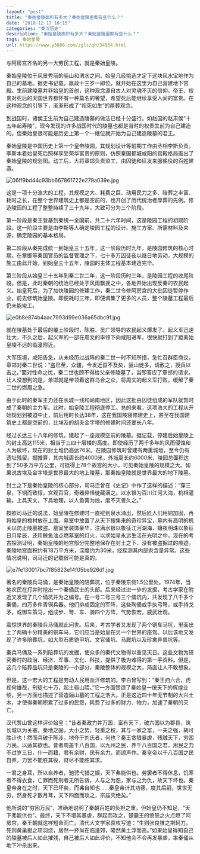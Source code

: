 ```yaml
---
layout: "post"
title: "秦始皇陵面积有多大？秦始皇陵里都有些什么？"
date: "2018-12-17 16:15"
categories: "秦汉历史"
description: "秦始皇陵面积有多大？秦始皇陵里都有些什么？"
tags: 秦始皇陵
url: https://www.y5000.com/zgls/qh/34954.html
---
```






与阿房宫齐名的另一大劳民工程，就是秦始皇陵。

秦始皇陵位于风景秀丽的骊山和渭水之间。始皇几经挑选才定下这块风水宝地作为自己的墓地。据史书记载，嬴政十三岁一即位，就开始在这里为自己营建地下宫殿。生前建陵墓并非始皇的首创，这种观念源自古人对灵魂不灭的信仰。帝王、权贵对死后的天国世界都怀有一种莫名的奢望，希望死后能继续享受人间的富贵。在这种观念的引导下，渐渐形成了“视死如生”的厚葬观念。

到战国时，诸侯王生前为自己建造陵墓的做法已经十分盛行。如赵国的赵肃侯“十五年起寿陵”，现今发现的许多战国时代的陵墓也都是当时的权贵生前为自己建造的。但秦始皇很可能是历史上第一个一继位就开始为自己建造陵墓的君王。

秦始皇陵是中国历史上第一个皇帝陵园，其规划设计等前期工作由丞相李斯负责。李斯本着始皇死后照样享受荣华富贵的原则，仿照秦国都城咸阳的宫殿格局画出了秦始皇陵的规划图。动工后，大将章邯负责监工，由囚徒和征发来服徭役的百姓建造。

![06ff9bd44c93bb667861722e279a039e.jpg](https://img.y5000.com/uploads/allimg/181018/06ff9bd44c93bb667861722e279a039e.jpg)

这是一项十分浩大的工程，其规模之大、耗费之巨、动用民力之多、陪葬之丰富、耗时之长，在整个世界建筑史上都是空前的，也开创了历代统治者厚葬的先例。修造陵园的工程了整整持续了三十九年，大致可分为三个阶段。

第一阶段是秦王登基到秦统一全国前，共二十六年时间，这是陵园工程的初期阶段。这一阶段主要是由李斯等人确定陵园工程的设计、施工方案、所需材料及来源，确定陵园的基本格局。

第二阶段从秦完成统一到始皇三十五年，这一阶段历时九年，是陵园修筑的核心时期。在章邯等秦国官员的监督管理之下，七十多万囚徒夜以继日地劳动，大规模的施工由此开始，到始皇三十五年，陵园的主体工程基本建造完毕。

第三阶段从始皇三十五年到秦二世二年，这一阶段历时三年，是陵园工程的收尾阶段。但是，此时秦朝的统治已经处于风雨飘摇之中，各地开始出现反秦的农民起义。始皇死后，为了加快陵园的修建工作，秦二世令修阿房宫的大批囚徒暂停作业，前去修筑始皇陵。即便耗时三年，即便调集了更多的人员，整个陵墓工程最后仍未能竣工。

![e0b8e874b4aac7993d99e036a65dbc9f.jpg](https://img.y5000.com/uploads/allimg/181018/e0b8e874b4aac7993d99e036a65dbc9f.jpg)

就在陵墓处于最后的覆土阶段时，陈胜、吴广领导的农民起义爆发了。起义军迅速壮大，不久之后，起义军的一部在周文的率领下向咸阳进军，很快就打到了距离始皇陵不远的临潼附近。

大军压境，咸阳告急，从未经历过战阵的秦二世一时不知所措，急忙召群臣商议。章邯对秦二世说：“盗已至，众疆，今发近县不及矣，骊山徒多，请赦之，授兵以击之。”面对性命之忧，秦二世也顾不得给父亲修陵墓了，当即答应了章邯的请求。让人没想到的是，单邯就是带领着这群乌合之众，将周文的起义军打败，缓解了秦二世的燃眉之急。

由于此时的秦军主力还在长城一线和岭南地区，因此这批由囚徒组成的军队就暂时成了秦朝的主力军。此时，始皇陵工程彻底停工。总的来看，这项浩大的工程从开始规划到被迫中止，前后用时长达38年，这在我国陵寝修建史上，甚至在我国建筑史上都是空前的，比埃及的胡夫金字塔的修建时间还要长八年。

经过长达三十八年的修筑，建起了一座规模空前的陵墓。据记载，停建后始皇陵上的封土高达115米，相当于三四十层楼的高度。即使经历了两千多年的风雨侵蚀和人为破坏，现在的封土堆仍高达76米。在陵园修筑时曾建有两重城垣，至今仍有遗址残留。据推算，其内城周长约4000米，外城周长约6000米，陵园总面积达到了50多万平方公里，可抵得上78个故宫的大小，可见秦始皇陵的规模之大。如果说古埃及金字塔是世界最大的地上陵墓，那秦始皇陵就是世界最大的地下陵墓。

封土之下是秦始皇陵的核心部分，司马迁曾在《史记》中作了这样的描述：“穿三泉，下铜而致椁，宫观百官，奇器异怪徙藏满之。以水银为百川江河大海，机相灌输。上具天文，下具地理，以人鱼膏为烛，度不灭者久之。”

按照司马迁的说法，始皇陵在修建时一直挖到泉水涌出，然后匠人们用铜加固，再将始皇的棺材放在上面。墓室中放置了从天下搜集来的奇珍异宝，墓内有高明的机关以防止陵墓被盗。墓室里装饰豪华，注满水银以象征江河湖海，镶夜明珠以象征日月星辰，还用鲸鱼油点燃墓室的灯火，以求始皇永远生活在光明之中。现在的考古探测证明，秦始皇陵的地宫部分完整地保存在封土之下，没有被盗掘过的痕迹。秦陵地宫面积约有18万平方米，深度约为30米，经探测其内部汞含量异常。这些情况说明，司马迁的记载很可能是真的。

![e7fe130017bc7f85823e14f05be926d1.jpg](https://img.y5000.com/uploads/allimg/181018/e7fe130017bc7f85823e14f05be926d1.jpg)

著名的秦陵兵马俑，是秦始皇陵的陪葬坑，位于秦陵东侧1.5公里处。1974年，当地农民在打井时挖出一个秦俑武士的头部。后来经过进一步的发掘，考古学家在附近又发现了几个俑坑并为之编号。在一号二号三号三个俑坑内，共发现了八千多个秦俑，四万多件青铜兵器。他们排成固定的军阵，这些陶俑或手执弓弩，或手持戈矛，或御车策马，组成步、弩、车、骑四个方阵，气势恢宏，威武壮观。

震惊世界的秦陵兵马俑就此问世。后来，考古学者又发现了两个铜车马坑，里面出土了两辆十分精美的铜车马，它们应当是始皇在另一个世界的座驾。以后该地又发现了许多陪葬坑，如大型石质铠甲坑、文官俑坑、马厩坑以及珍禽异兽坑等。

秦兵马俑及一系列陪葬坑的发掘，使众多的秦代文物得以重见天日。这些文物为研究秦时的政治、经济、军事、文化、科技，提供了极为难得的第一手资料。但是，这几个陪葬品坑只是秦陵的一小部分，秦陵整体的规模之大，简直让人不敢想象。

但是，这一宏大的工程是劳动人民用血汗修筑的。李白曾写到：“秦王扫六合，虎视何雄哉，刑徒七十万，起土骊山隈。”它一方面赞颂了秦始皇一统天下的辉煌业绩，另一方面也描述了营造骊山墓的工程之浩大。正是这近四十年无节制的大兴土木，才使得秦朝积累了过多的民怨，耗费了过多的财力、物力，加速了秦朝的灭亡。

汉代贾山曾这样评价始皇：“昔者秦政力并万国，富有天下，破六国以为郡县，筑长城以为关塞。秦地之固，大小之势，轻重之权，其与一家之富，一夫之强，胡可胜计也！然而兵破于陈涉，地夺于刘氏者，何也？秦王贪狼暴虐，残贼天下，穷困万民，以适其欲也。昔者周盖千八百国，以九州之民，养千八百国之君，用民之力不过岁三日，什一而籍，君有余财，民有余力，而颂声作。秦皇帝以千八百国之民自养，力罢不能胜其役，财尽不能胜其求。

一君之身耳，所以自养者，驰骋弋猎之娱，天下弗能供也。劳罢者不得休息，饥寒者不得衣食，亡罪而死刑者无所告诉，人与之为怨，家与之为仇，故天下坏也。秦皇帝身在之时，天下已坏矣，而弗自知也……秦皇帝计其功德，度其后嗣，世世无穷，然身死才数月耳，天下四面而攻之，宗庙灭绝矣。”

他所说的“穷困万民”，准确地说明了秦朝百姓的负担之重。但始皇仍不知足，“天下弗能供也”。最终，天下不堪其暴虐，群起而攻之，楚霸王的愤怒之火点燃了阿房宫，秦王朝就这样短命而亡。清代大文学家袁枚写道：“生则张良锥之荆轲刀，死则黄巢掘之项羽烧，居然一抔尚在临潼郊，隆然黄土浮而高。”如果始皇得知自己的陵墓被后人如此摧残，自己被后人如此评价，不知他会不会再发暴虐，率秦俑从地下冲杀出来。
